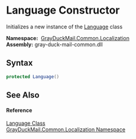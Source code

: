 Language Constructor
====================
Initializes a new instance of the [Language][1] class

  **Namespace:**  [GrayDuckMail.Common.Localization][2]  
  **Assembly:** gray-duck-mail-common.dll

Syntax
------

```csharp
protected Language()
```


See Also
--------

#### Reference
[Language Class][1]  
[GrayDuckMail.Common.Localization Namespace][2]  

[1]: README.md
[2]: ../README.md